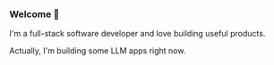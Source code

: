 ### Welcome 👋

I'm a full-stack software developer and love building useful products.

Actually, I'm building some LLM apps right now.
